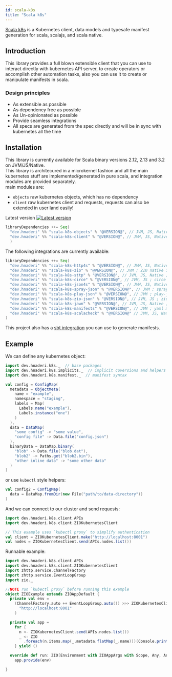 ```yaml
---
id: scala-k8s
title: "Scala k8s"
---
```


[Scala k8s](https://github.com/hnaderi/scala-k8s) is a Kubernetes client, data models and typesafe manifest generation for scala, scalajs, and scala native.

## Introduction
This library provides a full blown extensible client that you can use to interact directly with kubernetes API server, to create operators or accomplish other automation tasks, also you can use it to create or manipulate manifests in scala.

### Design principles
- As extensible as possible
- As dependency free as possible
- As Un-opinionated as possible
- Provide seamless integrations
- All specs are generated from the spec directly and will be in sync with kubernetes all the time

## Installation

This library is currently available for Scala binary versions 2.12, 2.13 and 3.2 on JVM/JS/Native.  
This library is architecured in a microkernel fashion and all the main kubernetes stuff are implemented/generated in pure scala, and integration modules are provided separately.  
main modules are:

- `objects` raw kubernetes objects, which has no dependency
- `client` raw kubernetes client and requests, requests can also be extended in user land easily!

Latest version [![Latest version](https://index.scala-lang.org/hnaderi/scala-k8s/scala-k8s-objects/latest-by-scala-version.svg?style=flat-square)](https://index.scala-lang.org/hnaderi/scala-k8s/scala-k8s-objects)

``` scala
libraryDependencies ++= Seq(
  "dev.hnaderi" %% "scala-k8s-objects" % "@VERSION@", // JVM, JS, Native ; raw k8s objects
  "dev.hnaderi" %% "scala-k8s-client" % "@VERSION@", // JVM, JS, Native ; k8s client kernel and requests
  )
```

The following integrations are currently available:  

```scala
libraryDependencies ++= Seq(
  "dev.hnaderi" %% "scala-k8s-http4s" % "@VERSION@", // JVM, JS, Native ; http4s and fs2 integration
  "dev.hnaderi" %% "scala-k8s-zio" % "@VERSION@", // JVM ; ZIO native integration using zio-http and zio-json 
  "dev.hnaderi" %% "scala-k8s-sttp" % "@VERSION@", // JVM, JS, Native ; sttp integration using jawn parser
  "dev.hnaderi" %% "scala-k8s-circe" % "@VERSION@", // JVM, JS ; circe integration
  "dev.hnaderi" %% "scala-k8s-json4s" % "@VERSION@", // JVM, JS, Native; json4s integration
  "dev.hnaderi" %% "scala-k8s-spray-json" % "@VERSION@", // JVM ; spray-json integration
  "dev.hnaderi" %% "scala-k8s-play-json" % "@VERSION@", // JVM ; play-json integration
  "dev.hnaderi" %% "scala-k8s-zio-json" % "@VERSION@", // JVM, JS ; zio-json integration
  "dev.hnaderi" %% "scala-k8s-jawn" % "@VERSION@", // JVM, JS, Native ; jawn integration
  "dev.hnaderi" %% "scala-k8s-manifests" % "@VERSION@", // JVM ; yaml manifest generation
  "dev.hnaderi" %% "scala-k8s-scalacheck" % "@VERSION@" // JVM, JS, Native; scalacheck instances
)
```
This project also has a [sbt integration](https://github.com/hnaderi/sbt-k8s) you can use to generate manifests.

## Example

We can define any kubernetes object:

```scala
import dev.hnaderi.k8s._  // base packages
import dev.hnaderi.k8s.implicits._  // implicit coversions and helpers
import dev.hnaderi.k8s.manifest._  // manifest syntax

val config = ConfigMap(
  metadata = ObjectMeta(
    name = "example",
    namespace = "staging",
    labels = Map(
      Labels.name("example"),
      Labels.instance("one")
    )
  ),
  data = DataMap(
    "some config" -> "some value",
    "config file" -> Data.file("config.json")
  ),
  binaryData = DataMap.binary(
    "blob" -> Data.file("blob.dat"),
    "blob2" -> Paths.get("blob2.bin"),
    "other inline data" -> "some other data"
  )
)
```

or use `kubectl` style helpers:

```scala
val config2 = ConfigMap(
  data = DataMap.fromDir(new File("path/to/data-directory"))
)
```

And we can connect to our cluster and send requests:

```scala
import dev.hnaderi.k8s.client.APIs
import dev.hnaderi.k8s.client.ZIOKubernetesClient

// This example uses `kubectl proxy` to simplify authentication
val client = ZIOKubernetesClient.make("http://localhost:8001")
val nodes = ZIOKubernetesClient.send(APIs.nodes.list())
```

Runnable example:  
```scala
import dev.hnaderi.k8s.client.APIs
import dev.hnaderi.k8s.client.ZIOKubernetesClient
import zhttp.service.ChannelFactory
import zhttp.service.EventLoopGroup
import zio._

//NOTE run `kubectl proxy` before running this example
object ZIOExample extends ZIOAppDefault {
  private val env =
    (ChannelFactory.auto ++ EventLoopGroup.auto()) >>> ZIOKubernetesClient.make(
      "http://localhost:8001"
    )

  private val app =
    for {
      n <- ZIOKubernetesClient.send(APIs.nodes.list())
      _ <- ZIO
        .foreach(n.items.map(_.metadata.flatMap(_.name)))(Console.printLine(_))
    } yield ()

  override def run: ZIO[Environment with ZIOAppArgs with Scope, Any, Any] =
    app.provide(env)

}

```

